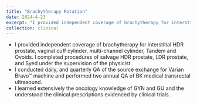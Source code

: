 ```yaml
---
title: "Brachytherapy Rotation"
date: 2024-4-23
excerpt: "I provided independent coverage of brachytherapy for interstitial HDR prostate, vaginal cuff cylinder, multi-channel cylinder, Tandem and Ovoids. **Please click to know more about the interesting cases I encountered during my rotation!**"
collection: clinical
---
```


- I provided independent coverage of brachytherapy for interstitial HDR prostate, vaginal cuff cylinder, multi-channel cylinder, Tandem and Ovoids. I completed procedures of salvage HDR prostate, LDR prostate, and Syed under the supervision of the physicist. 
- I conducted daily, and quarterly QA of the source exchange for Varian Bravo™ machine and performed two annual QA of BK medical transrectal ultrasound.
- I learned extensively the oncology knowledge of GYN and GU and the understood the clinical prescriptions evidenced by clinical trials. 